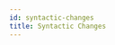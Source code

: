 ```yaml
---
id: syntactic-changes
title: Syntactic Changes
---
```


```scala mdoc:file:incompat-30/keywords/README.md
```

```scala mdoc:file:incompat-30/procedure-syntax/README.md
```

```scala mdoc:file:incompat-30/lambda-params/README.md
```

```scala mdoc:file:incompat-30/indent-argument/README.md
```

```scala mdoc:file:incompat-30/indentation/README.md
```

```scala mdoc:file:incompat-30/anonymous-type-param/README.md
```

```scala mdoc:file:incompat-30/type-param-identifier/README.md
```
